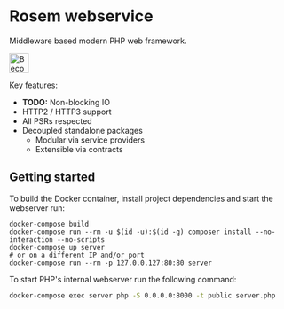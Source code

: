 # Rosem webservice

Middleware based modern PHP web framework.

<a href="https://www.patreon.com/roshe"><img src="https://c5.patreon.com/external/logo/become_a_patron_button.png" alt="Become a Patron!" height="35"></a>

Key features:
- **TODO:** Non-blocking IO
- HTTP2 / HTTP3 support
- All PSRs respected
- Decoupled standalone packages
    - Modular via service providers
    - Extensible via contracts

## Getting started

To build the Docker container, install project dependencies and start the webserver run:

```shell
docker-compose build
docker-compose run --rm -u $(id -u):$(id -g) composer install --no-interaction --no-scripts
docker-compose up server
# or on a different IP and/or port
docker-compose run --rm -p 127.0.0.127:80:80 server
```

To start PHP's internal webserver run the following command:
```bash
docker-compose exec server php -S 0.0.0.0:8000 -t public server.php
```
